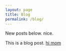 ```yaml
---
layout: page
title: Blog
permalink: /blog/
---
```


New posts below. nice.


This is a blog post.
[hi mom](https://dingusxmcgee.github.io/blog/2023-03-17-hi-mom.html)